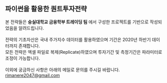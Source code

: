 ## 파이썬을 활용한 퀀트투자전략
본 전략들은 __숭실대학교 금융학부 트레이딩 팀__ 에서 구성한 프로젝트를 기반으로 작성되었음을 알려드립니다. <br> <br>
전략의 기초자산은 국내 주가지수 데이터를 활용하였으며 기간은 2020년 하반기 데이터까지 존재합니다.  <br>
모든 전략은 엑셀 파일로 복제(Replicate)하였으며 투자기간 및 측정기간은 파라미터로 조정이 가능합니다. <br> <br>
이외에 궁금하신 사항은 아래의 메일로 문의를 주시길 바랍니다.<br>
rimanere2047@gmail.com
